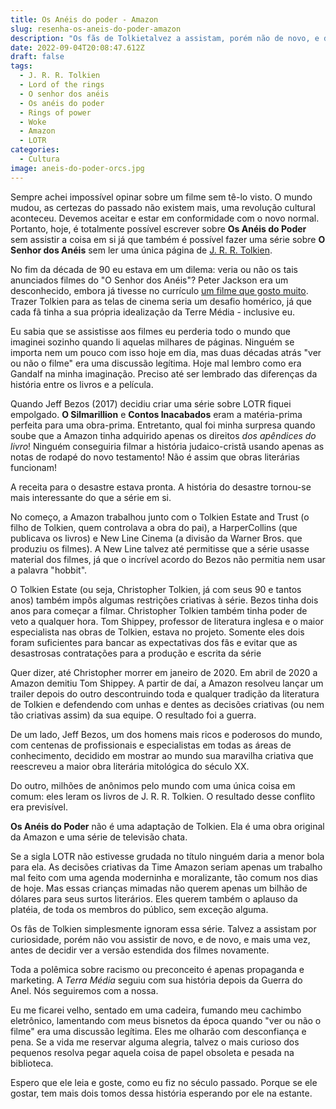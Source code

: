 ```yaml
---
title: Os Anéis do poder - Amazon
slug: resenha-os-aneis-do-poder-amazon
description: "Os fãs de Tolkietalvez a assistam, porém não de novo, e de novo, e mais uma vez, antes de decidir ver a versão estendida novamente."
date: 2022-09-04T20:08:47.612Z
draft: false
tags:
  - J. R. R. Tolkien
  - Lord of the rings
  - O senhor dos anéis
  - Os anéis do poder
  - Rings of power
  - Woke
  - Amazon
  - LOTR
categories:
  - Cultura
image: aneis-do-poder-orcs.jpg
---
```


Sempre achei impossível opinar sobre um filme sem tê-lo visto. O mundo mudou, as certezas do passado não existem mais, uma revolução cultural aconteceu. Devemos aceitar e estar em conformidade com o novo normal. Portanto, hoje, é totalmente possível escrever sobre **Os Anéis do Poder** sem assistir a coisa em si já que também é possível fazer uma série sobre **O Senhor dos Anéis** sem ler uma única página de [J. R. R. Tolkien](https://llsaboya.com/p/porque-tolkien-tem-morrer/). 

No fim da década de 90 eu estava em um dilema: veria ou não os tais anunciados filmes do "O Senhor dos Anéis"? Peter Jackson era um desconhecido, embora já tivesse no currículo [um filme que gosto muito](https://www.imdb.com/title/tt0116365/?ref_=nm_flmg_dr_22). Trazer Tolkien para as telas de cinema seria um desafio homérico, já que cada fã tinha a sua própria idealização da Terre Média - inclusive eu.

Eu sabia que se assistisse aos filmes eu perderia todo o mundo que imaginei sozinho quando li aquelas milhares de páginas. Ninguém se importa nem um pouco com isso hoje em dia, mas duas décadas atrás "ver ou não o filme" era uma discussão legítima. Hoje mal lembro como era Gandalf na minha imaginação. Preciso até ser lembrado das diferenças da história entre os livros e a película.

Quando Jeff Bezos (2017) decidiu criar uma série sobre LOTR fiquei empolgado. **O Silmarillion** e **Contos Inacabados** eram a matéria-prima perfeita para uma obra-prima. Entretanto, qual foi minha surpresa quando soube que a Amazon tinha adquirido apenas os direitos *dos apêndices do livro*! Ninguém conseguiria filmar a história judaico-cristã usando apenas as notas de rodapé do novo testamento! Não é assim que obras literárias funcionam!

A receita para o desastre estava pronta. A história do desastre tornou-se mais interessante do que a série em si.

No começo, a Amazon trabalhou junto com o Tolkien Estate and Trust (o filho de Tolkien, quem controlava a obra do pai), a HarperCollins (que publicava os livros) e New Line Cinema (a divisão da Warner Bros. que produziu os filmes). A New Line talvez até permitisse que a série usasse material dos filmes, já que o incrível acordo do Bezos não permitia nem usar a palavra "hobbit". 

O Tolkien Estate (ou seja, Christopher Tolkien, já com seus 90 e tantos anos) também impôs algumas restrições criativas à série. Bezos tinha dois anos para começar a filmar. Christopher Tolkien também tinha poder de veto a qualquer hora. Tom Shippey, professor de literatura inglesa e o maior especialista nas obras de Tolkien, estava no projeto. Somente eles dois foram suficientes para bancar as expectativas dos fãs e evitar que as desastrosas contratações para a produção e escrita da série

Quer dizer, até Christopher morrer em janeiro de 2020. Em abril de 2020 a Amazon demitiu Tom Shippey. A partir de daí, a Amazon resolveu lançar um trailer depois do outro descontruindo toda e qualquer tradição da literatura de Tolkien e defendendo com unhas e dentes as decisões criativas (ou nem tão criativas assim) da sua equipe. O resultado foi a guerra.

De um lado, Jeff Bezos, um dos homens mais ricos e poderosos do mundo, com centenas de profissionais e especialistas em todas as áreas de conhecimento, decidido em mostrar ao mundo sua maravilha criativa que reescreveu a maior obra literária mitológica do século XX. 

Do outro, milhões de anônimos pelo mundo com uma única coisa em comum: eles leram os livros de J. R. R. Tolkien. O resultado desse conflito era previsível.

**Os Anéis do Poder** não é uma adaptação de Tolkien. Ela é uma obra original da Amazon e uma série de televisão chata.

Se a sigla LOTR não estivesse grudada no título ninguém daria a menor bola para ela. As decisões criativas da Time Amazon seriam apenas um trabalho mal feito com uma agenda moderninha e moralizante, tão comum nos dias de hoje. Mas essas crianças mimadas não querem apenas um bilhão de dólares para seus surtos literários. Eles querem também o aplauso da platéia, de toda os membros do público, sem exceção alguma.

Os fãs de Tolkien simplesmente ignoram essa série. Talvez a assistam por curiosidade, porém não vou assistir de novo, e de novo, e mais uma vez, antes de decidir ver a versão estendida dos filmes novamente.

Toda a polêmica sobre racismo ou preconceito é apenas propaganda e marketing. A *Terra Média* seguiu com sua história depois da Guerra do Anel. Nós seguiremos com a nossa. 

Eu me ficarei velho, sentado em uma cadeira, fumando meu cachimbo eletrônico, lamentando com meus bisnetos da época quando "ver ou não o filme" era uma discussão legítima. Eles me olharão com desconfiança e pena. Se a vida me reservar alguma alegria, talvez o mais curioso dos pequenos resolva pegar aquela coisa de papel obsoleta e pesada na biblioteca. 

Espero que ele leia e goste, como eu fiz no século passado. Porque se ele gostar, tem mais dois tomos dessa história esperando por ele na estante.